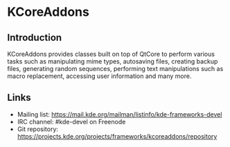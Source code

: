 # KCoreAddons

## Introduction

KCoreAddons provides classes built on top of QtCore to perform various tasks
such as manipulating mime types, autosaving files, creating backup files,
generating random sequences, performing text manipulations such as macro
replacement, accessing user information and many more.

## Links

- Mailing list: <https://mail.kde.org/mailman/listinfo/kde-frameworks-devel>
- IRC channel: #kde-devel on Freenode
- Git repository: <https://projects.kde.org/projects/frameworks/kcoreaddons/repository>

